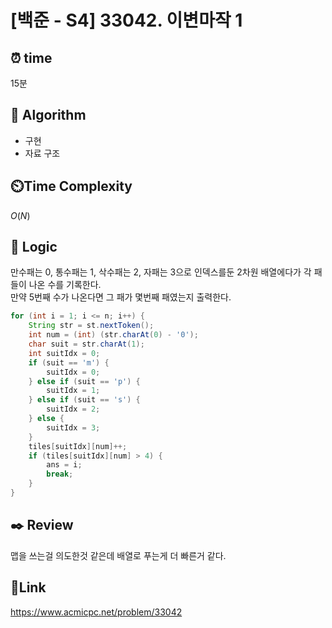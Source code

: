 # [백준 - S4] 33042. 이변마작 1

## ⏰ **time**

15분

## :pushpin: **Algorithm**

- 구현
- 자료 구조
## ⏲️**Time Complexity**

$O(N)$

## :round_pushpin: **Logic**
만수패는 0, 통수패는 1, 삭수패는 2, 자패는 3으로 인덱스를둔 2차원 배열에다가 각 패들이 나온 수를 기록한다.  
만약 5번째 수가 나온다면 그 패가 몇번째 패였는지 출력한다.
```java
for (int i = 1; i <= n; i++) {
    String str = st.nextToken();
    int num = (int) (str.charAt(0) - '0');
    char suit = str.charAt(1);
    int suitIdx = 0;
    if (suit == 'm') {
        suitIdx = 0;
    } else if (suit == 'p') {
        suitIdx = 1;
    } else if (suit == 's') {
        suitIdx = 2;
    } else {
        suitIdx = 3;
    }
    tiles[suitIdx][num]++;
    if (tiles[suitIdx][num] > 4) {
        ans = i;
        break;
    }
}
```

## :black_nib: **Review**
맵을 쓰는걸 의도한것 같은데 배열로 푸는게 더 빠른거 같다.
## 📡**Link**

https://www.acmicpc.net/problem/33042
